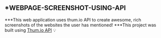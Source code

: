 ## *WEBPAGE-SCREENSHOT-USING-API 


***This web application uses thum.io API to create awesome, rich screenshots of the websites the user has mentioned!
***This project was built using [Thum.io API](https://www.thum.io/) :bulb:

